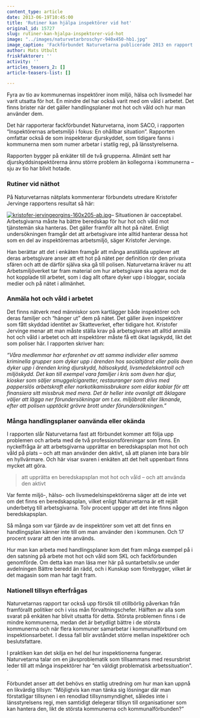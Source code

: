 ```yaml
---
content_type: article
date: 2013-06-19T10:45:00
title: 'Rutiner kan hjälpa inspektörer vid hot'
original_id: 15727
slug: rutiner-kan-hjalpa-inspektorer-vid-hot
image: "../images/naturvetarbroschyr-940x450-hb1.jpg"
image_caption: 'Fackförbundet Naturvetarna publicerade 2013 en rapport om arbetsmiljön för inspektörer inom miljö, hälsa och livsmedel. En slutsats var att handlingsplaner och riktlinjer vid hot och våld behöver ses över.'
author: Mats Utbult
friskfaktorer: ''
activity: ''
articles_teasers_2: []
article-teasers-list: []

---
```


Fyra av tio av kommunernas inspektörer inom miljö, hälsa och livsmedel har varit utsatta för hot. En mindre del har också varit med om våld i arbetet. Det finns brister när det gäller handlingsplaner mot hot och våld och hur man använder dem.

Det här rapporterar fackförbundet Naturvetarna, inom SACO, i rapporten “Inspektörernas arbetsmiljö i fokus: En ohållbar situation”. Rapporten omfattar också de som inspekterar djurskyddet, som tidigare fanns i kommunerna men som numer arbetar i statlig regi, på länsstyrelserna.

Rapporten bygger på enkäter till de två grupperna. Allmänt sett har djurskyddsinspektörerna ännu större problem än kollegorna i kommunerna – sju av tio har blivit hotade.

### Rutiner vid näthot

På Naturvetarnas nätplats kommenterar förbundets utredare Kristofer Jervinge rapportens resultat så här:

[![kristofer-jervingeorgins-160x205-ab.jpg](https://www.suntarbetsliv.se/wp-content/uploads/2013/06/kristofer-jervingeorgins-160x205-ab-1.jpg)](https://www.suntarbetsliv.se/wp-content/uploads/2013/06/kristofer-jervingeorgins-160x205-ab-1.jpg)– Situationen är oacceptabel. Arbetsgivarna måste ha bättre beredskap för hur hot och våld mot tjänstemän ska hanteras. Det gäller framför allt hot på nätet. Enligt undersökningen framgår det att arbetsgivare inte alltid hanterar dessa hot som en del av inspektörernas arbetsmiljö, säger Kristofer Jervinge.

Han berättar att det i enkäten framgår att många anställda upplever att deras arbetsgivare anser att ett hot på nätet per definition rör den privata sfären och att de därför själva ska gå till polisen. Naturvetarna kräver nu att Arbetsmiljöverket tar fram material om hur arbetsgivare ska agera mot de hot kopplade till arbetet, som i dag allt oftare dyker upp i bloggar, sociala medier och på nätet i allmänhet.

### Anmäla hot och våld i arbetet

Det finns nätverk med människor som kartlägger både inspektörer och deras familjer och “hänger ut” dem på nätet. Det gäller även inspektörer som fått skyddad identitet av Skatteverket, efter tidigare hot. Kristofer Jervinge menar att man måste ställa krav på arbetsgivaren att alltid anmäla hot och våld i arbetet och att inspektörer måste få ett ökat lagskydd, likt det som poliser här. I rapporten skriver han:

_“Våra medlemmar har erfarenhet av att samma individer eller samma kriminella grupper som dyker upp i ärenden hos socialtjänst eller polis även dyker upp i ärenden kring djurskydd, hälsoskydd, livsmedelskontroll och miljöskydd. Det kan till exempel vara familjer i kris som även har djur, kiosker som säljer smuggelcigaretter, restauranger som drivs med papperslös arbetskraft eller narkotikamissbrukare som eldar kablar för att finansiera sitt missbruk med mera. Det är heller inte ovanligt att åklagare väljer att lägga ner förundersökningar om t.ex. miljöbrott eller liknande, efter att polisen upptäckt grövre brott under förundersökningen.”_

### Många handlingsplaner oanvända eller okända

I rapporten slår Naturvetarna fast att förbundet kommer att följa upp problemen och arbeta med de två professionsföreningar som finns. En nyckelfråga är att arbetsgivarna upprättar en beredskapsplan mot hot och våld på plats – och att man använder den aktivt, så att planen inte bara blir en hyllvärmare. Och här visar svaren i enkäten att det helt uppenbart finns mycket att göra.

> att upprätta en beredskapsplan mot hot och våld – och att använda den aktivt

Var femte miljö-, hälso- och livsmedelsinspektörerna säger att de inte vet om det finns en beredskapsplan, vilket enligt Naturvetarna är ett rejält underbetyg till arbetsgivarna. Tolv procent uppger att det inte finns någon beredskapsplan.

Så många som var fjärde av de inspektörer som vet att det finns en handlingsplan känner inte till om man använder den i kommunen. Och 17 procent svarar att den inte används.

Hur man kan arbeta med handlingsplaner kom det fram många exempel på i den satsning på arbete mot hot och våld som SKL och fackförbunden genomförde. Om detta kan man läsa mer här på suntarbetsliv.se under avdelningen Bättre beredd än rädd, och i Kunskap som förebygger, vilket är det magasin som man har tagit fram.

### Nationell tillsyn efterfrågas

Naturvetarnas rapport tar också upp försök till otillbörlig påverkan från framförallt politiker och i viss mån förvaltningschefer. Hälften av alla som svarat på enkäten har blivit utsatta för detta. Största problemen finns i de mindre kommunerna, medan det är betydligt bättre i de största kommunerna och när flera kommuner samarbetar i kommunalförbund om inspektionsarbetet. I dessa fall blir avståndet större mellan inspektörer och beslutsfattare.

I praktiken kan det skilja en hel del hur inspektionerna fungerar. Naturvetarna talar om en jävsproblematik som tillsammans med resursbrist leder till att många inspektörer har “en väldigt problematisk arbetssituation”.´

Förbundet anser att det behövs en statlig utredning om hur man kan uppnå en likvärdig tillsyn: “Möjligtvis kan man tänka sig lösningar där man förstatligar tillsynen i en renodlad tillsynsmyndighet, således inte i länsstyrelsens regi, men samtidigt delegerar tillsyn till organisationer som kan hantera den, likt de största kommunerna och kommunalförbunden?”

